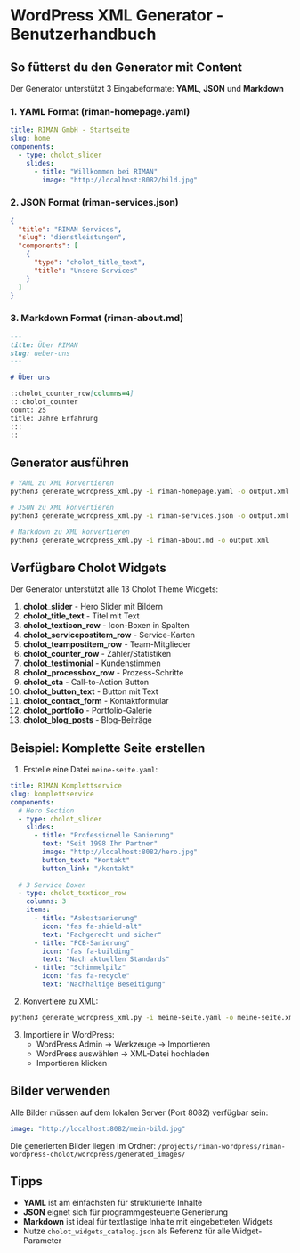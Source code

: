 # WordPress XML Generator - Benutzerhandbuch

## So fütterst du den Generator mit Content

Der Generator unterstützt 3 Eingabeformate: **YAML**, **JSON** und **Markdown**

### 1. YAML Format (riman-homepage.yaml)
```yaml
title: RIMAN GmbH - Startseite
slug: home
components:
  - type: cholot_slider
    slides:
      - title: "Willkommen bei RIMAN"
        image: "http://localhost:8082/bild.jpg"
```

### 2. JSON Format (riman-services.json)
```json
{
  "title": "RIMAN Services",
  "slug": "dienstleistungen",
  "components": [
    {
      "type": "cholot_title_text",
      "title": "Unsere Services"
    }
  ]
}
```

### 3. Markdown Format (riman-about.md)
```markdown
---
title: Über RIMAN
slug: ueber-uns
---

# Über uns

::cholot_counter_row[columns=4]
:::cholot_counter
count: 25
title: Jahre Erfahrung
:::
::
```

## Generator ausführen

```bash
# YAML zu XML konvertieren
python3 generate_wordpress_xml.py -i riman-homepage.yaml -o output.xml

# JSON zu XML konvertieren  
python3 generate_wordpress_xml.py -i riman-services.json -o output.xml

# Markdown zu XML konvertieren
python3 generate_wordpress_xml.py -i riman-about.md -o output.xml
```

## Verfügbare Cholot Widgets

Der Generator unterstützt alle 13 Cholot Theme Widgets:

1. **cholot_slider** - Hero Slider mit Bildern
2. **cholot_title_text** - Titel mit Text
3. **cholot_texticon_row** - Icon-Boxen in Spalten
4. **cholot_servicepostitem_row** - Service-Karten
5. **cholot_teampostitem_row** - Team-Mitglieder
6. **cholot_counter_row** - Zähler/Statistiken
7. **cholot_testimonial** - Kundenstimmen
8. **cholot_processbox_row** - Prozess-Schritte
9. **cholot_cta** - Call-to-Action Button
10. **cholot_button_text** - Button mit Text
11. **cholot_contact_form** - Kontaktformular
12. **cholot_portfolio** - Portfolio-Galerie
13. **cholot_blog_posts** - Blog-Beiträge

## Beispiel: Komplette Seite erstellen

1. Erstelle eine Datei `meine-seite.yaml`:
```yaml
title: RIMAN Komplettservice
slug: komplettservice
components:
  # Hero Section
  - type: cholot_slider
    slides:
      - title: "Professionelle Sanierung"
        text: "Seit 1998 Ihr Partner"
        image: "http://localhost:8082/hero.jpg"
        button_text: "Kontakt"
        button_link: "/kontakt"
  
  # 3 Service Boxen
  - type: cholot_texticon_row
    columns: 3
    items:
      - title: "Asbestsanierung"
        icon: "fas fa-shield-alt"
        text: "Fachgerecht und sicher"
      - title: "PCB-Sanierung"  
        icon: "fas fa-building"
        text: "Nach aktuellen Standards"
      - title: "Schimmelpilz"
        icon: "fas fa-recycle"
        text: "Nachhaltige Beseitigung"
```

2. Konvertiere zu XML:
```bash
python3 generate_wordpress_xml.py -i meine-seite.yaml -o meine-seite.xml
```

3. Importiere in WordPress:
   - WordPress Admin → Werkzeuge → Importieren
   - WordPress auswählen → XML-Datei hochladen
   - Importieren klicken

## Bilder verwenden

Alle Bilder müssen auf dem lokalen Server (Port 8082) verfügbar sein:
```yaml
image: "http://localhost:8082/mein-bild.jpg"
```

Die generierten Bilder liegen im Ordner:
`/projects/riman-wordpress/riman-wordpress-cholot/wordpress/generated_images/`

## Tipps

- **YAML** ist am einfachsten für strukturierte Inhalte
- **JSON** eignet sich für programmgesteuerte Generierung
- **Markdown** ist ideal für textlastige Inhalte mit eingebetteten Widgets
- Nutze `cholot_widgets_catalog.json` als Referenz für alle Widget-Parameter